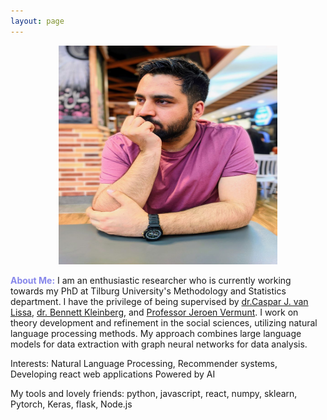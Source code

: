 ```yaml
---
layout: page
---
```

<div style="text-align:center;">
  <img src="sources/images/profile.jpg" width="350" height="350" alt="Rasoul Norouzi Profile Picture">
</div>

<b style="color:rgb(135,135,235);"> About Me:</b> I am an enthusiastic researcher who is currently working towards my PhD at Tilburg University's Methodology and Statistics department. I have the privilege of being supervised by [dr.Caspar J. van Lissa](https://cjvanlissa.github.io/resume/), [dr. Bennett Kleinberg](https://bkleinberg.net/), and [Professor Jeroen Vermunt](https://research.tilburguniversity.edu/en/persons/jeroen-vermunt).  I work on theory development and refinement in the social sciences, utilizing natural language processing methods. My approach combines large language models for data extraction with graph neural networks for data analysis.


Interests: Natural Language Processing, Recommender systems, Developing react web applications Powered by AI

My tools and lovely friends: python, javascript, react, numpy, sklearn, Pytorch, Keras, flask, Node.js
